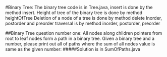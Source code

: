 #Binary Tree:
The binary tree code is in Tree.java, insert is done by the method insert. 
Height of tree of the binary tree is done by method heightOfTree
Deletion of a node of a tree is done by method delete
Inorder, postorder and preorder traversal is by method inorder, postorder, preorder

##Binary Tree question number one:
All nodes along children pointers from root to leaf nodes form a path in a binary tree. Given a binary tree and a number, please print out all of paths where the sum of all nodes value is same as the given number: 
#####Solution is in SumOfPaths.java
